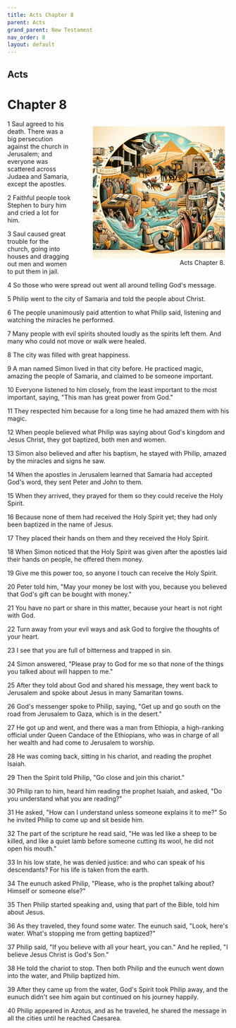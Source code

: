 ```yaml
---
title: Acts Chapter 8
parent: Acts
grand_parent: New Testament
nav_order: 8
layout: default
---
```


## Acts

# Chapter 8

<figure style="float: right; margin-right: 10px;">
    <img src="/assets/Image/Acts/500/8.jpg" alt="Acts Chapter 8" style="width: 300px; height: 300px; float: right;padding-left: 10px;"/>
    <figcaption style="clear: both;text-align: right;">Acts Chapter 8.</figcaption>
</figure>
1 Saul agreed to his death. There was a big persecution against the church in Jerusalem; and everyone was scattered across Judaea and Samaria, except the apostles.

2 Faithful people took Stephen to bury him and cried a lot for him.

3 Saul caused great trouble for the church, going into houses and dragging out men and women to put them in jail.

4 So those who were spread out went all around telling God's message.

5 Philip went to the city of Samaria and told the people about Christ.

6 The people unanimously paid attention to what Philip said, listening and watching the miracles he performed.

7 Many people with evil spirits shouted loudly as the spirits left them. And many who could not move or walk were healed.

8 The city was filled with great happiness.

9 A man named Simon lived in that city before. He practiced magic, amazing the people of Samaria, and claimed to be someone important.

10 Everyone listened to him closely, from the least important to the most important, saying, "This man has great power from God."

11 They respected him because for a long time he had amazed them with his magic.

12 When people believed what Philip was saying about God's kingdom and Jesus Christ, they got baptized, both men and women.

13 Simon also believed and after his baptism, he stayed with Philip, amazed by the miracles and signs he saw.

14 When the apostles in Jerusalem learned that Samaria had accepted God's word, they sent Peter and John to them.

15 When they arrived, they prayed for them so they could receive the Holy Spirit.

16 Because none of them had received the Holy Spirit yet; they had only been baptized in the name of Jesus.

17 They placed their hands on them and they received the Holy Spirit.

18 When Simon noticed that the Holy Spirit was given after the apostles laid their hands on people, he offered them money.

19 Give me this power too, so anyone I touch can receive the Holy Spirit.

20 Peter told him, "May your money be lost with you, because you believed that God's gift can be bought with money."

21 You have no part or share in this matter, because your heart is not right with God.

22 Turn away from your evil ways and ask God to forgive the thoughts of your heart.

23 I see that you are full of bitterness and trapped in sin.

24 Simon answered, "Please pray to God for me so that none of the things you talked about will happen to me."

25 After they told about God and shared his message, they went back to Jerusalem and spoke about Jesus in many Samaritan towns.

26 God's messenger spoke to Philip, saying, "Get up and go south on the road from Jerusalem to Gaza, which is in the desert."

27 He got up and went, and there was a man from Ethiopia, a high-ranking official under Queen Candace of the Ethiopians, who was in charge of all her wealth and had come to Jerusalem to worship.

28 He was coming back, sitting in his chariot, and reading the prophet Isaiah.

29 Then the Spirit told Philip, "Go close and join this chariot."

30 Philip ran to him, heard him reading the prophet Isaiah, and asked, "Do you understand what you are reading?"

31 He asked, "How can I understand unless someone explains it to me?" So he invited Philip to come up and sit beside him.

32 The part of the scripture he read said, "He was led like a sheep to be killed, and like a quiet lamb before someone cutting its wool, he did not open his mouth."

33 In his low state, he was denied justice: and who can speak of his descendants? For his life is taken from the earth.

34 The eunuch asked Philip, "Please, who is the prophet talking about? Himself or someone else?"

35 Then Philip started speaking and, using that part of the Bible, told him about Jesus.

36 As they traveled, they found some water. The eunuch said, "Look, here's water. What's stopping me from getting baptized?"

37 Philip said, "If you believe with all your heart, you can." And he replied, "I believe Jesus Christ is God's Son."

38 He told the chariot to stop. Then both Philip and the eunuch went down into the water, and Philip baptized him.

39 After they came up from the water, God's Spirit took Philip away, and the eunuch didn't see him again but continued on his journey happily.

40 Philip appeared in Azotus, and as he traveled, he shared the message in all the cities until he reached Caesarea.


